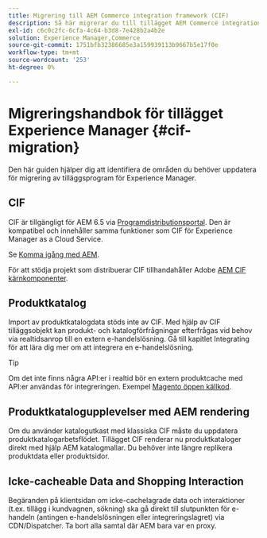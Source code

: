 ```yaml
---
title: Migrering till AEM Commerce integration framework (CIF)
description: Så här migrerar du till tillägget AEM Commerce integration framework (CIF) från en gammal version.
exl-id: c6c0c2fc-6cfa-4c64-b3d8-7e428b2a4b2e
solution: Experience Manager,Commerce
source-git-commit: 1751bfb32386685e3a159939113b9667b5e17f0e
workflow-type: tm+mt
source-wordcount: '253'
ht-degree: 0%

---
```


# Migreringshandbok för tillägget Experience Manager {#cif-migration}

Den här guiden hjälper dig att identifiera de områden du behöver uppdatera för migrering av tilläggsprogram för Experience Manager.

## CIF

CIF är tillgängligt för AEM 6.5 via [Programdistributionsportal](https://experience.adobe.com/#/downloads/content/software-distribution/en/aem.html). Den är kompatibel och innehåller samma funktioner som CIF för Experience Manager as a Cloud Service.

Se [Komma igång med AEM](getting-started.md).

För att stödja projekt som distribuerar CIF tillhandahåller Adobe [AEM CIF kärnkomponenter](https://github.com/adobe/aem-core-cif-components).

## Produktkatalog

Import av produktkatalogdata stöds inte av CIF. Med hjälp av CIF tilläggsobjekt kan produkt- och katalogförfrågningar efterfrågas vid behov via realtidsanrop till en extern e-handelslösning. Gå till kapitlet Integrating för att lära dig mer om att integrera en e-handelslösning.

>[!TIP]
>
>Om det inte finns några API:er i realtid bör en extern produktcache med API:er användas för integreringen. Exempel [Magento öppen källkod](https://business.adobe.com/products/magento/open-source.html).

## Produktkatalogupplevelser med AEM rendering

Om du använder katalogutkast med klassiska CIF måste du uppdatera produktkatalogarbetsflödet. Tillägget CIF renderar nu produktkataloger direkt med hjälp AEM katalogmallar. Du behöver inte längre replikera produktdata eller produktsidor.

## Icke-cacheable Data and Shopping Interaction

Begäranden på klientsidan om icke-cachelagrade data och interaktioner (t.ex. tillägg i kundvagnen, sökning) ska gå direkt till slutpunkten för e-handeln (antingen e-handelslösningen eller integreringslagret) via CDN/Dispatcher. Ta bort alla samtal där AEM bara var en proxy.
